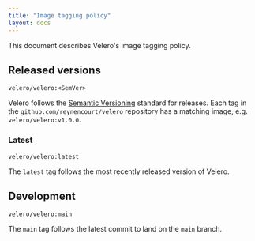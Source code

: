 ```yaml
---
title: "Image tagging policy"
layout: docs
---
```


This document describes Velero's image tagging policy.

## Released versions

`velero/velero:<SemVer>`

Velero follows the [Semantic Versioning](http://semver.org/) standard for releases. Each tag in the `github.com/reynencourt/velero` repository has a matching image, e.g. `velero/velero:v1.0.0`.

### Latest

`velero/velero:latest`

The `latest` tag follows the most recently released version of Velero.

## Development

`velero/velero:main`

The `main` tag follows the latest commit to land on the `main` branch.
